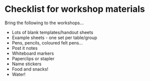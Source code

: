 Checklist for workshop materials
================================

Bring the following to the workshops...

- Lots of blank templates/handout sheets
- Example sheets - one set per table/group
- Pens, pencils, coloured felt pens...
- Post it notes
- Whiteboard markers
- Paperclips or stapler
- Name stickers
- Food and snacks!
- Water!
